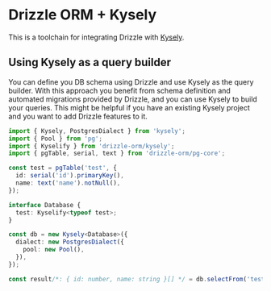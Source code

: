# Drizzle ORM + Kysely

This is a toolchain for integrating Drizzle with [Kysely](https://kysely-org.github.io/kysely/).

## Using Kysely as a query builder

You can define you DB schema using Drizzle and use Kysely as the query builder. With this approach you benefit from schema definition and automated migrations provided by Drizzle, and you can use Kysely to build your queries. This might be helpful if you have an existing Kysely project and you want to add Drizzle features to it.

```ts
import { Kysely, PostgresDialect } from 'kysely';
import { Pool } from 'pg';
import { Kyselify } from 'drizzle-orm/kysely';
import { pgTable, serial, text } from 'drizzle-orm/pg-core';

const test = pgTable('test', {
  id: serial('id').primaryKey(),
  name: text('name').notNull(),
});

interface Database {
  test: Kyselify<typeof test>;
}

const db = new Kysely<Database>({
  dialect: new PostgresDialect({
    pool: new Pool(),
  }),
});

const result/*: { id: number, name: string }[] */ = db.selectFrom('test').selectAll().execute();
```
